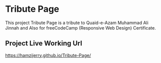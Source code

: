 # Tribute Page

This project Tribute Page is a tribute to Quaid-e-Azam Muhammad Ali Jinnah and Also for freeCodeCamp (Responsive Web Design) Certificate.

## Project Live Working Url  

https://hamzijerry.github.io/Tribute-Page/